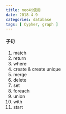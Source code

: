 ```yaml
---
title: neo4j使用
date: 2018-4-9
categories: database
tags: [ Cypher, graph ]
---
```


#### 子句
1. match
2. return
3. where
4. create & create unique
5. merge
6. delete
7. set
8. foreach
9. union
10. with
11. start
